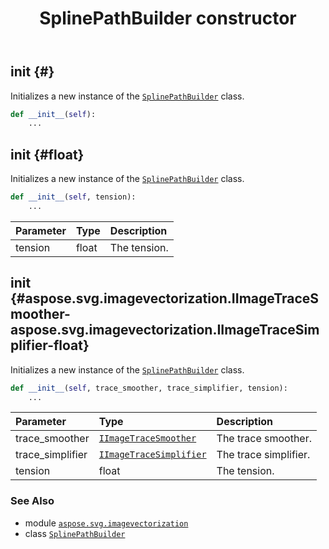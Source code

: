 ﻿---
title: SplinePathBuilder constructor
second_title: Aspose.SVG for Python via .NET API References
description: 
type: docs
weight: 10
url: /python-net/aspose.svg.imagevectorization/splinepathbuilder/__init__/
is_root: false
---

## __init__ {#}

Initializes a new instance of the [`SplinePathBuilder`](/svg/python-net/aspose.svg.imagevectorization/splinepathbuilder) class.



```python
def __init__(self):
    ...
```




## __init__ {#float}

Initializes a new instance of the [`SplinePathBuilder`](/svg/python-net/aspose.svg.imagevectorization/splinepathbuilder) class.



```python
def __init__(self, tension):
    ...
```


| Parameter | Type | Description |
| :- | :- | :- |
| tension | float | The tension. |


## __init__ {#aspose.svg.imagevectorization.IImageTraceSmoother-aspose.svg.imagevectorization.IImageTraceSimplifier-float}

Initializes a new instance of the [`SplinePathBuilder`](/svg/python-net/aspose.svg.imagevectorization/splinepathbuilder) class.



```python
def __init__(self, trace_smoother, trace_simplifier, tension):
    ...
```


| Parameter | Type | Description |
| :- | :- | :- |
| trace_smoother | [`IImageTraceSmoother`](/svg/python-net/aspose.svg.imagevectorization/iimagetracesmoother) | The trace smoother. |
| trace_simplifier | [`IImageTraceSimplifier`](/svg/python-net/aspose.svg.imagevectorization/iimagetracesimplifier) | The trace simplifier. |
| tension | float | The tension. |



### See Also
* module [`aspose.svg.imagevectorization`](../../)
* class [`SplinePathBuilder`](/svg/python-net/aspose.svg.imagevectorization/splinepathbuilder)
